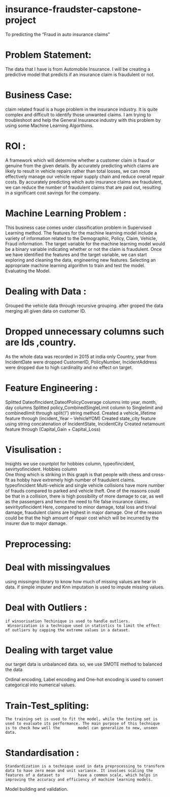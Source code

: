 # insurance-fraudster-capstone-project
To predicting the “Fraud in auto insurance claims” 
# Problem Statement:
  The data that I have is from Automobile Insurance. I will be creating a predictive model that predicts if an insurance claim is fraudulent or not.
 # Business Case:
  claim related fraud is a huge problem in the insurance industry. It is quite complex and difficult to identify those unwanted claims. I am trying to troubleshoot and     help the General Insurance industry with this problem by using some Machine Learning Algorthims.
 # ROI : 
  A framework which will determine whether a customer claim is fraud or genuine from the given details.
  By accurately predicting which claims are likely to result in vehicle repairs rather than total losses, we can more effectively manage our vehicle repair supply chain   and reduce overall repair costs.
  By accurately predicting which auto insurance claims are fraudulent, we can reduce the number of fraudulent claims that are paid out, resulting in a significant cost     savings for the company.
# Machine Learning Problem :
   This business case comes under classification problem in Supervised Learning method.
   The features for the machine learning model include a variety of information related to the Demographic, Policy, Claim, Vehicle, Fraud information. The target             variable for the machine learning model would be a binary variable indicating whether or not the claim is fraudulent.
   Once we have identified the features and the target variable, we can start exploring and cleaning the data, engineering new features.
   Selecting an appropriate machine learning algorithm to train and test the model.
   Evaluating the Model.
   
# Dealing with Data : 
  Grouped the vehicle data through recursive grouping.
  after groped the data merging all given data on customer ID.
  
# Dropped unnecessary columns such are Ids ,country.
  As the whole data was recorded in 2015 at india only
  Country, year from IncidentDate were dropped
  CustomerID, PolicyNumber, IncidentAddress were dropped due to high cardinality and no effect on target.
  
# Feature Engineering : 
   Splitted DateofIncident,DateofPolicyCoverage columns into year, month, day columns
   Splitted policy_CombinedSingleLimit column to Singlelimit and combinedlimit through split(‘/’) string method.
   Created a vehicle_lifetime feature through (incident_Year – VehicleYOM)
   Created state_city feature using string concatenation of IncidentState, IncidentCity 
   Created netamount feature through (Capital_Gain + Capital_Loss)

# Visulisation : 
 Insights
  we use countplot for hobbies column, typeofincident, sevirtyofincident.
   Hobbies column  
    One thing which is striking in this graph is that people with chess and cross-fit as hobby have extremely high number of fraudulent claims.
   typeofincident
     Multi-vehicle and single vehicle collisions have more number of frauds compared to parked and vehicle theft. One of the reasons could be that in a collision,          there is high possibility of more damage to car, as well as the passengers and hence the need to file false insurance claims.
   sevirityofincident
     Here, compared to minor damage, total loss and trivial damage, fraudulent claims are highest in major damage. One of the reason could be that the high amount of        repair cost which will be incurred by the insurer due to major damage.   
# Preprocessing:
  # Deal with missingvalues
   using missingno library to know how much of missing values are hear in data.
    if simple imputer and Knn imputation is used to impute missing values.
 # Deal with Outliers :
    if winsorisation Techinique is used to handle outliers.
     Winsorization is a technique used in statistics to limit the effect of outliers by capping the extreme values in a dataset.
 # Dealing with target value 
   our target data is unbalanced data. so, we use SMOTE method to balanced the data
 
   Ordinal encoding, Label encoding and One-hot encoding is used to convert categorical into numerical values.
 
 # Train-Test_spliting:
    The training set is used to fit the model, while the testing set is used to evaluate its performance. The main purpose of this technique is to check how well the        model can generalize to new, unseen data.
 # Standardisation : 
    Standardization is a technique used in data preprocessing to transform data to have zero mean and unit variance. It involves scaling the features of a dataset to        have a common scale, which helps in improving the accuracy and efficiency of machine learning models.

Model building and validation. 
     
